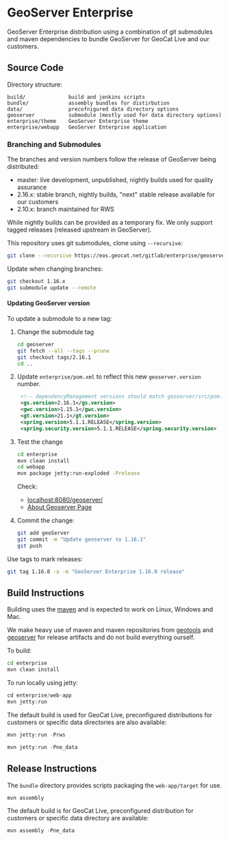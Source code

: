 # GeoServer Enterprise

GeoServer Enterprise distribution using a combination of git submodules and maven dependencies to bundle GeoServer for GeoCat Live and our customers.

## Source Code

Directory structure:

```
build/              build and jenkins scripts
bundle/             assembly bundles for distirbution
data/               precofnigured data directory options
geoserver           submodule (mostly used for data directory options)
enterprise/theme    GeoServer Enterprise theme
enterprise/webapp   GeoServer Enterprise application
```

### Branching and Submodules

The branches and version numbers follow the release of GeoServer being distributed:

* master: live development, unpublished, nightly builds used for quality assurance
* 2.16.x: stable branch, nightly builds, "next" stable release available for our customers
* 2.10.x: branch maintained for RWS

While nightly builds can be provided as a temporary fix. We only support tagged releases (released upstream in GeoServer).

This repository uses git submodules, clone using ``--recursive``:

```bash
git clone --recursive https://eos.geocat.net/gitlab/enterprise/geoserver-enterprise.git
```

Update when changing branches:

```bash
git checkout 1.16.x
git submodule update --remote
```

#### Updating GeoServer version

To update a submodule to a new tag:

1. Change the submodule tag

   ```bash
   cd geoserver
   git fetch --all --tags --prune
   git checkout tags/2.16.1
   cd ..
   ```

2. Update `enterprise/pom.xml` to reflect this new `geoserver.version` number.
   
   ```xml
    <!-- dependencyManagement versions should match geoserver/src/pom.xml -->
    <gs.version>2.16.1</gs.version>
    <gwc.version>1.15.1</gwc.version>
    <gt.version>21.1</gt.version>
    <spring.version>5.1.1.RELEASE</spring.version>
    <spring.security.version>5.1.1.RELEASE</spring.security.version>
   ```

3. Test the change
   
   ```bash
   cd enterprise
   mvn clean install
   cd webapp
   mvn package jetty:run-exploded -Prelease
   ```
   
   Check:
   
   * [localhost:8080/geoserver/](http://localhost:8080/geoserver/)
   * [About Geoserver Page]( http://localhost:8080/geoserver/web/wicket/bookmarkable/org.geoserver.web.AboutGeoServerPage)
   
   
4. Commit the change:

   ```bash
   git add geoServer
   git commit -m "Update geoserver to 1.16.1"
   git push
   ```



Use tags to mark releases:

```bash
git tag 1.16.0 -a -m "GeoServer Enterprise 1.16.0 release"
```

## Build Instructions

Building uses the [maven](https://maven.apache.org) and is expected to work on Linux, Windows and Mac.

We make heavy use of maven and maven repositories from [geotools](https://download.osgeo.org/webdav/geotools/) and [geoserver](https://repo.boundlessgeo.com/release/) for release artifacts and do not build everything ourself. 

To build:

```bash
cd enterprise
mvn clean install 
```

To run locally using jetty:
```java
cd enterprise/web-app
mvn jetty:run
```

The default build is used for GeoCat Live, preconfigured distributions for customers or specific data directories are also available:

```java
mvn jetty:run -Prws 
```

```java
mvn jetty:run -Pne_data
```

## Release Instructions

The ``bundle`` directory provides scripts packaging the `web-app/target` for use.

```
mvn assembly
```

The default build is for GeoCat Live, preconfigured distribution for customers or specific data directory are available:

```java
mvn assembly -Pne_data
```